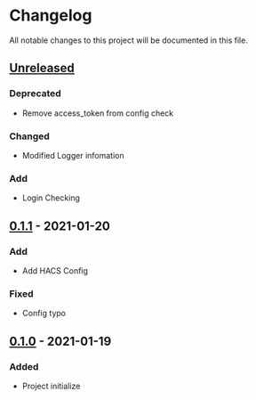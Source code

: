 # Changelog

All notable changes to this project will be documented in this file.

<!-- ## [0.1.1] - 2021-01-20
### Add
### Changed
### Deprecated
### Removed
### Fixed
### Security -->

## [Unreleased]
### Deprecated
- Remove access_token from config check

### Changed
- Modified Logger infomation

### Add
- Login Checking

## [0.1.1] - 2021-01-20
### Add
 - Add HACS Config
### Fixed
 - Config typo

## [0.1.0] - 2021-01-19

### Added

- Project initialize

[unreleased]: https://github.com/PhantasWeng/panasonic_smart_app/compare/v0.1.1...HEAD
[0.1.1]: https://github.com/PhantasWeng/panasonic_smart_app/releases/tag/v0.1.1
[0.1.0]: https://github.com/PhantasWeng/panasonic_smart_app/releases/tag/v0.1.0
